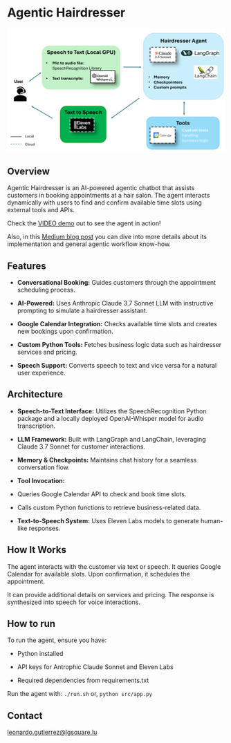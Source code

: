 # Agentic Hairdresser
![architecture](docs/Agentic-workflow-hairdresser.png)
## Overview

Agentic Hairdresser is an AI-powered agentic chatbot that assists customers in booking appointments at a hair salon. The agent interacts dynamically with users to find and confirm available time slots using external tools and APIs.

Check the [VIDEO demo](https://www.loom.com/share/22298871df9944ddb503d26cf8c75bbd?sid=09dd3a89-13f0-4be3-82be-af44eee3f82d) out to see the agent in action!

Also, in this [Medium blog post](https://medium.com/@lgsquare/meet-agentic-hairdresser-a-voice-activated-ai-chatbot-for-seamless-appointment-scheduling-powered-a5af9fcd52a9) you can dive into more details about its implementation and general agentic workflow know-how.

## Features

* **Conversational Booking:** Guides customers through the appointment scheduling process.

* **AI-Powered:** Uses Anthropic Claude 3.7 Sonnet LLM with instructive prompting to simulate a hairdresser assistant.

* **Google Calendar Integration:** Checks available time slots and creates new bookings upon confirmation.

* **Custom Python Tools:** Fetches business logic data such as hairdresser services and pricing.

* **Speech Support:** Converts speech to text and vice versa for a natural user experience.

## Architecture

* **Speech-to-Text Interface:** Utilizes the SpeechRecognition Python package and a locally deployed OpenAI-Whisper model for audio transcription.

* **LLM Framework:** Built with LangGraph and LangChain, leveraging Claude 3.7 Sonnet for customer interactions.

* **Memory & Checkpoints:** Maintains chat history for a seamless conversation flow.

* **Tool Invocation:**

* Queries Google Calendar API to check and book time slots.

* Calls custom Python functions to retrieve business-related data.

* **Text-to-Speech System:** Uses Eleven Labs models to generate human-like responses.

## How It Works

The agent interacts with the customer via text or speech. It queries Google Calendar for available slots. Upon confirmation, it schedules the appointment.

It can provide additional details on services and pricing. The response is synthesized into speech for voice interactions.

## How to run

To run the agent, ensure you have:

* Python installed

* API keys for Antrophic Claude Sonnet and Eleven Labs

* Required dependencies from requirements.txt

Run the agent with:
`
./run.sh
`
or,
`
python src/app.py
`

## Contact
leonardo.gutierrez@lgsquare.lu
